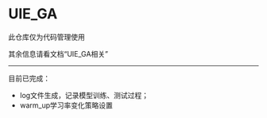 # UIE_GA

此仓库仅为代码管理使用  

其余信息请看文档“UIE_GA相关”  

----
目前已完成：
- log文件生成，记录模型训练、测试过程；
- warm_up学习率变化策略设置
